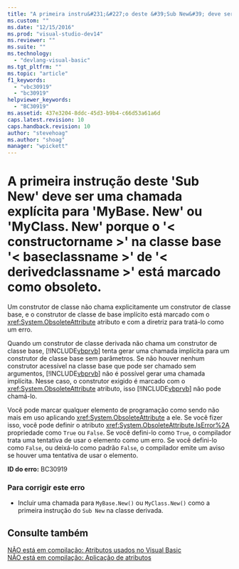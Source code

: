 ```yaml
---
title: "A primeira instru&#231;&#227;o deste &#39;Sub New&#39; deve ser uma chamada expl&#237;cita para &#39;MyBase. New&#39; ou &#39;MyClass. New&#39; porque o &#39;&lt; constructorname &gt;&#39; na classe base &#39;&lt; baseclassname &gt;&#39; de &#39;&lt; derivedclassname &gt;&#39; est&#225; marcado como obsoleto. | Microsoft Docs"
ms.custom: ""
ms.date: "12/15/2016"
ms.prod: "visual-studio-dev14"
ms.reviewer: ""
ms.suite: ""
ms.technology: 
  - "devlang-visual-basic"
ms.tgt_pltfrm: ""
ms.topic: "article"
f1_keywords: 
  - "vbc30919"
  - "bc30919"
helpviewer_keywords: 
  - "BC30919"
ms.assetid: 437e3204-8ddc-45d3-b9b4-c66d53a61a6d
caps.latest.revision: 10
caps.handback.revision: 10
author: "stevehoag"
ms.author: "shoag"
manager: "wpickett"
---
```

# A primeira instru&#231;&#227;o deste &#39;Sub New&#39; deve ser uma chamada expl&#237;cita para &#39;MyBase. New&#39; ou &#39;MyClass. New&#39; porque o &#39;&lt; constructorname &gt;&#39; na classe base &#39;&lt; baseclassname &gt;&#39; de &#39;&lt; derivedclassname &gt;&#39; est&#225; marcado como obsoleto.
Um construtor de classe não chama explicitamente um construtor de classe base, e o construtor de classe de base implícito está marcado com o <xref:System.ObsoleteAttribute> atributo e com a diretriz para tratá\-lo como um erro.  
  
 Quando um construtor de classe derivada não chama um construtor de classe base, [!INCLUDE[vbprvb](../Token/vbprvb_md.md)] tenta gerar uma chamada implícita para um construtor de classe base sem parâmetros. Se não houver nenhum construtor acessível na classe base que pode ser chamado sem argumentos, [!INCLUDE[vbprvb](../Token/vbprvb_md.md)] não é possível gerar uma chamada implícita. Nesse caso, o construtor exigido é marcado com o <xref:System.ObsoleteAttribute> atributo, isso [!INCLUDE[vbprvb](../Token/vbprvb_md.md)] não pode chamá\-lo.  
  
 Você pode marcar qualquer elemento de programação como sendo não mais em uso aplicando <xref:System.ObsoleteAttribute> a ele. Se você fizer isso, você pode definir o atributo <xref:System.ObsoleteAttribute.IsError%2A> propriedade como `True` ou `False`. Se você defini\-lo como `True`, o compilador trata uma tentativa de usar o elemento como um erro. Se você defini\-lo como `False`, ou deixá\-lo como padrão `False`, o compilador emite um aviso se houver uma tentativa de usar o elemento.  
  
 **ID do erro:** BC30919  
  
### Para corrigir este erro  
  
-   Incluir uma chamada para `MyBase.New()` ou `MyClass.New()` como a primeira instrução do `Sub New` na classe derivada.  
  
## Consulte também  
 [NÃO está em compilação: Atributos usados no Visual Basic](http://msdn.microsoft.com/pt-br/22231318-8a40-49af-9245-e0aab723563b)   
 [NÃO está em compilação: Aplicação de atributos](http://msdn.microsoft.com/pt-br/2b1703ed-4437-49b3-bc0b-568094324f47)